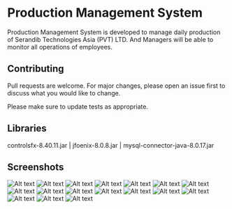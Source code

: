 # Production Management System

Production Management System is developed to manage daily production of Serandib Technologies Asia (PVT) LTD. And Managers will be able to monitor all operations of employees.

## Contributing
Pull requests are welcome. For major changes, please open an issue first to discuss what you would like to change.

Please make sure to update tests as appropriate.

## Libraries
controlsfx-8.40.11.jar | 
jfoenix-8.0.8.jar | 
mysql-connector-java-8.0.17.jar

## Screenshots
![Alt text](https://i.ibb.co/KV4DfhC/Screenshot-2.png "Login")
![Alt text](https://i.ibb.co/XWXz0hb/Screenshot-3.png "Register")
![Alt text](https://i.ibb.co/72BLVn0/Screenshot-4.png "Login Validate")
![Alt text](https://i.ibb.co/Nr1mwsH/Screenshot-5.png "Loading Data")
![Alt text](https://i.ibb.co/2hQYz5Z/Screenshot-6.png "Dashboard")
![Alt text](https://i.ibb.co/8jv3Ztz/Screenshot-7.png "Low stock warning")
![Alt text](https://i.ibb.co/9nd4zD3/Screenshot-8.png "Customers")
![Alt text](https://i.ibb.co/wCWKLnN/Screenshot-9.png "Taxi meters")
![Alt text](https://i.ibb.co/kB6YmBr/Screenshot-10.png "Add new meter form")
![Alt text](https://i.ibb.co/0n1TGYG/Screenshot-11.png "Job QC")
![Alt text](https://i.ibb.co/xDV5pHp/Screenshot-12.png "Component update form")
![Alt text](https://i.ibb.co/xSR7HnH/Screenshot-13.png "Hide main panel & show side panel")
![Alt text](https://i.ibb.co/rHD2Ss7/Screenshot-14.png "Additional options")
![Alt text](https://i.ibb.co/QQkb9wZ/Screenshot-15.png "About")
![Alt text](https://i.ibb.co/JsFJFM9/Screenshot-16.png "Edit profile")
![Alt text](https://i.ibb.co/YQLDSRV/Screenshot-17.png "Change profile image")
![Alt text](https://i.ibb.co/cXLBDxK/Screenshot-18.png "System users")
